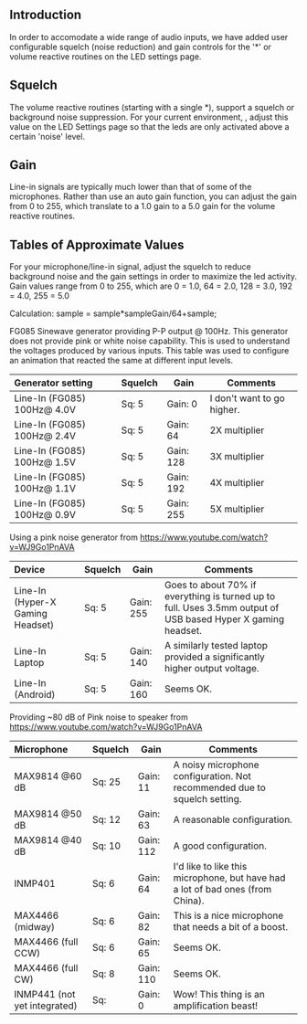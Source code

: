 ## Introduction

In order to accomodate a wide range of audio inputs, we have added user configurable squelch (noise reduction) and gain controls for the '*' or volume reactive routines on the LED settings page.

## Squelch
The volume reactive routines (starting with a single *), support a squelch or background noise suppression. For your current environment, , adjust this value on the LED Settings page so that the leds are only activated above a certain 'noise' level.

## Gain
Line-in signals are typically much lower than that of some of the microphones. Rather than use an auto gain function, you can adjust the gain from 0 to 255, which translate to a 1.0 gain to a 5.0 gain for the volume reactive routines.

## Tables of Approximate Values

 For your microphone/line-in signal, adjust the squelch to reduce background noise and the gain settings in order to maximize the led activity. Gain values range from 0 to 255, which are 0 = 1.0, 64 = 2.0, 128 = 3.0, 192 = 4.0, 255 = 5.0  
 
Calculation:  sample = sample*sampleGain/64+sample;
 
FG085 Sinewave generator providing P-P output @ 100Hz. This generator does not provide pink or white noise capability. This is used to understand the voltages produced by various inputs. This table was used to configure an animation that reacted the same at different input levels.

| Generator setting | Squelch | Gain | Comments
| :------------- | --- | --- | ---
| Line-In (FG085) 100Hz@  4.0V  | Sq: 5 | Gain: 0   | I don't want to go higher.
| Line-In (FG085) 100Hz@  2.4V  | Sq: 5 | Gain: 64  | 2X multiplier
| Line-In (FG085) 100Hz@  1.5V  | Sq: 5 | Gain: 128 | 3X multiplier
| Line-In (FG085) 100Hz@  1.1V  | Sq: 5 | Gain: 192 | 4X multiplier
| Line-In (FG085) 100Hz@  0.9V  | Sq: 5 | Gain: 255 | 5X multiplier
 
 
 Using a pink noise generator from https://www.youtube.com/watch?v=WJ9Go1PnAVA
 
| Device | Squelch | Gain    | Comments
| :------------- | --- | ----------- | ---
| Line-In (Hyper-X Gaming Headset) | Sq: 5   | Gain: 255 | Goes to about 70% if everything is turned up to full. Uses 3.5mm output of USB based Hyper X gaming headset.
| Line-In Laptop | Sq: 5 | Gain: 140 |   A similarly tested laptop provided a significantly higher output voltage.
| Line-In (Android)    | Sq: 5   | Gain: 160 | Seems OK.


 Providing ~80 dB of Pink noise to speaker from https://www.youtube.com/watch?v=WJ9Go1PnAVA

| Microphone | Squelch | Gain | Comments
| :------------- | --- | --- | ---
| MAX9814 @60 dB |     Sq: 25 | Gain: 11  | A noisy microphone configuration. Not recommended due to squelch setting.
| MAX9814 @50 dB |     Sq: 12 | Gain: 63 | A reasonable configuration.
| MAX9814 @40 dB |     Sq: 10 | Gain: 112 | A good configuration.
| INMP401 |            Sq: 6 | Gain: 64   | I'd like to like this microphone, but have had a lot of bad ones (from China).
| MAX4466 (midway) |  Sq: 6  | Gain: 82 | This is a nice microphone that needs a bit of a boost.
| MAX4466 (full CCW) | Sq: 6  | Gain: 65 | Seems OK.
| MAX4466 (full CW) |  Sq: 8  | Gain: 110 | Seems OK. 
| INMP441 (not yet integrated)             | Sq:     | Gain: 0    | Wow! This thing is an amplification beast!
